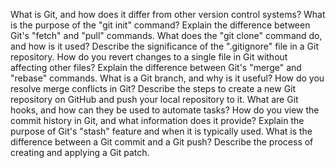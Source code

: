 What is Git, and how does it differ from other version control systems?
What is the purpose of the "git init" command?
Explain the difference between Git's "fetch" and "pull" commands.
What does the "git clone" command do, and how is it used?
Describe the significance of the ".gitignore" file in a Git repository.
How do you revert changes to a single file in Git without affecting other files?
Explain the difference between Git's "merge" and "rebase" commands.
What is a Git branch, and why is it useful?
How do you resolve merge conflicts in Git?
Describe the steps to create a new Git repository on GitHub and push your local repository to it.
What are Git hooks, and how can they be used to automate tasks?
How do you view the commit history in Git, and what information does it provide?
Explain the purpose of Git's "stash" feature and when it is typically used.
What is the difference between a Git commit and a Git push?
Describe the process of creating and applying a Git patch.